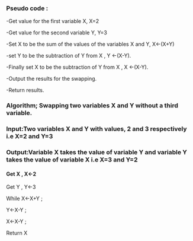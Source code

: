 ###  Pseudo code :
-Get value for the first variable X, X=2

-Get value for the second variable Y, Y=3 

-Set X to be the sum of the values of the variables X and Y, X←(X+Y)

-set Y to be the subtraction of Y from X , Y ←(X-Y).

-Finally set X to be the subtraction of Y from X , X ←(X-Y).

-Output the results for the swapping.

-Return results.


### Algorithm; Swapping two variables X and Y without a third variable.

### Input:Two variables X and Y with values, 2 and 3 respectively i.e X=2 and Y=3
 
### Output:Variable X takes the value of variable Y and variable Y takes the value of variable X i.e X=3 and Y=2

#### Get X , X←2

Get Y , Y←3

   While X←X+Y ;

   Y←X-Y ;

   X←X-Y ;

Return X 



